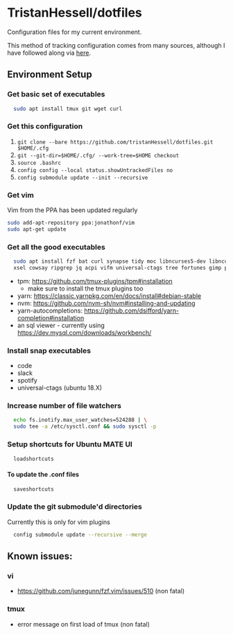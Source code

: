 # TristanHessell/dotfiles

Configuration files for my current environment.

This method of tracking configuration comes from many sources, although I have
followed along via [here](<https://www.atlassian.com/git/tutorials/dotfiles>).

## Environment Setup

### Get basic set of executables

```bash
  sudo apt install tmux git wget curl
```

### Get this configuration

1. `git clone --bare https://github.com/tristanHessell/dotfiles.git $HOME/.cfg`
2. `git --git-dir=$HOME/.cfg/ --work-tree=$HOME checkout`
3. `source .bashrc`
4. `config config --local status.showUntrackedFiles no`
5. `config submodule update --init --recursive`

### Get vim

Vim from the PPA has been updated regularly

```bash
sudo add-apt-repository ppa:jonathonf/vim
sudo apt-get update
```

### Get all the good executables

```bash
  sudo apt install fzf bat curl synapse tidy moc libncurses5-dev libncursesw5-dev 
  xsel cowsay ripgrep jq acpi vifm universal-ctags tree fortunes gimp pmount
```

- tpm: https://github.com/tmux-plugins/tpm#installation
    - make sure to install the tmux plugins too
- yarn: https://classic.yarnpkg.com/en/docs/install#debian-stable
- nvm: https://github.com/nvm-sh/nvm#installing-and-updating
- yarn-autocompletions: https://github.com/dsifford/yarn-completion#installation
- an sql viewer - currently using https://dev.mysql.com/downloads/workbench/

### Install snap executables

- code
- slack
- spotify
- universal-ctags (ubuntu 18.X)

### Increase number of file watchers

```bash
  echo fs.inotify.max_user_watches=524288 | \
  sudo tee -a /etc/sysctl.conf && sudo sysctl -p
```

### Setup shortcuts for Ubuntu MATE UI

```bash
  loadshortcuts
```

#### To update the .conf files

```bash
  saveshortcuts
```

### Update the git submodule'd directories

Currently this is only for vim plugins

```bash
  config submodule update --recursive --merge
```

## Known issues:

### vi

- https://github.com/junegunn/fzf.vim/issues/510 (non fatal)

### tmux

- error message on first load of tmux (non fatal)

